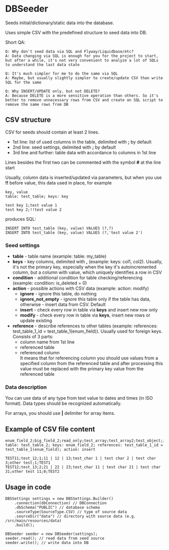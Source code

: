 # DBSeeder

Seeds initial/dictionary/static data into the database.

Uses simple CSV with the predefined structure to seed data into DB.

Short QA:

    Q: Why don't seed data via SQL and Flyway/Liquidbase/etc?                                                                                                                                                                         
    A: Data changing via SQL is enough for you for the project to start, but after a while, it's not very convenient to analyze a lot of SQLs to understand the last data state
  
    Q: It's much simpler for me to do the same via SQL
    A: Maybe, but usually slightly simpler to create/update CSV than write SQL for the same

    Q: Why INSERT/UPDATE only, but not DELETE?
    A: Because DELETE is a more sensitive operation than others. So it's better to remove unnecessary rows from CSV and create an SQL script to remove the same rows from DB
  

## CSV structure


CSV for seeds should contain at least 2 lines.                                                                                                                                                                                    
                                                                                                                                                                                                                                    
  * 1st line: list of used columns in the table, delimited with **;** by default                                                                                                                                                            
  * 2nd line: seed settings, delimited with **;** by default                                                                                                                                                                            
  * 3rd line and further: table data with accordance to columns in 1st line                                                                                                                                                         
                                                                                                                                                                                                                                  

Lines besides the first two can be commented with the symbol **#** at the line start

Usually, column data is inserted/updated via parameters, but when you use **!!** before value, this data used in place, for example
```
key, value
table: test_table; keys: key                                                                                                                     
                                                                                                                                                                                                                                    
test key 1;test value 1
test key 2;!!test value 2
```

produces SQL:
```
INSERT INTO test_table (key, value) VALUES (?,?)
INSERT INTO test_table (key, value) VALUES (?,'test value 2')
```                                                                                                                                                                                                                      

### Seed settings

  * **table** - table name (example: table: my_table)                                                                                                                                                                               
  * **keys** - key columns, delimited with **,** (example: keys: col1, col2). Usually, it's not the primary key, especially when the key it's autoincremented column, but a column with value, which uniquely identifies a row in CSV                
  * **condition** - additional condition for table checking/referencing (example: condition: is_deleted = 0)                                                                                                                        
  * **action** - possible actions with CSV data (example: action: modify)                                                                                                                                                           
      * **ignore** - ignore this table, do nothing                                                                                                                                                                                  
      * **ignore_not_empty** - ignore this table only if the table has data, otherwise - insert data from CSV. Default                                                                                                                  
      * **insert** - check every row in table via **keys** and insert new row only                                                                                                                                                  
      * **modify** - check every row in table via **keys**, insert new rows or update existing                                                                                                                                      
  * **reference** - describe references to other tables (example: references: test_table_1_id = test_table_1(enum_field)). Usually used for foreign keys. Consists of 3 parts:                                                      
      * column name from 1st line                                                                                                                                                                                                   
      * referenced table                                                                                                                                                                                                            
      * referenced column                                                                                                                                                                                                           
  It means that for referencing column you should use values from a specified column from the referenced table and after processing this value must be replaced with the primary key value from the referenced table  
  
### Data description


  You can use data of any type from text value to dates and times (in ISO format). Data types should be recognized automatically.                                                                                                 

  For arrays, you should use **|** delimiter for array items.    
  
## Example of CSV file content

```
enum_field_2;big_field_2;read_only;test_array;test_array2;test_object;is_deleted;test_table_1_id                                                                                                                                    
table: test_table_2; keys: enum_field_2; references: test_table_1_id = test_table_1(enum_field); action: insert                                                                                                                     
                                                                                                                                                                                                                                    
TEST11;test_12;1;11 | 12 | 13;test_char 1 | test char 2 | test char 3;other test;1;TEST1                                                                                                                                            
TEST12;test_13;2;21 | 22 | 23;test_char 11 | test char 21 | test char 31;other test 11;0;TEST2
```   


## Usage in code

```
DBSSettings settings = new DBSSettings.Builder()                                                                                                                                                                            
    .connection(dbConnection) // DBConnection
    .dbSchema("PUBLIC") // database schema
    .sourceType(SourceType.CSV) // type of source data
    .sourceDir("data") // directory with source data (e.g. /src/main/resources/data)
    .build();                                                                                                                                                                                                           

DBSeeder seeder = new DBSeeder(settings);                                                                                                                                                                                   
seeder.read(); // read data from seed source
seeder.write(); // write data into DB
```
